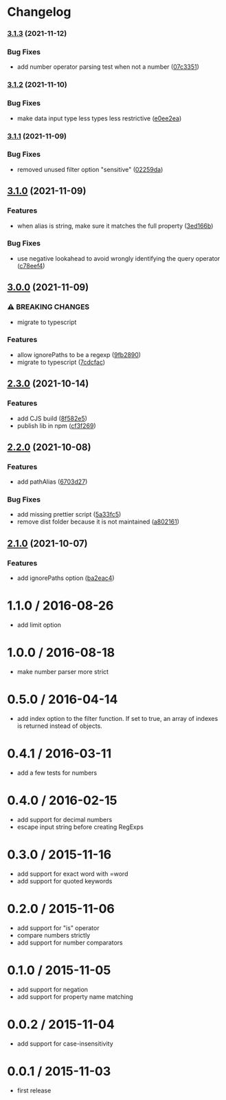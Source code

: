 # Changelog

### [3.1.3](https://www.github.com/cheminfo/smart-array-filter/compare/v3.1.2...v3.1.3) (2021-11-12)


### Bug Fixes

* add number operator parsing test when not a number ([07c3351](https://www.github.com/cheminfo/smart-array-filter/commit/07c335170403c1ef62a808f0628b5497935d4fc6))

### [3.1.2](https://www.github.com/cheminfo/smart-array-filter/compare/v3.1.1...v3.1.2) (2021-11-10)


### Bug Fixes

* make data input type less types less restrictive ([e0ee2ea](https://www.github.com/cheminfo/smart-array-filter/commit/e0ee2eaf1c057190c1ca0520f2533d1946e69efd))

### [3.1.1](https://www.github.com/cheminfo/smart-array-filter/compare/v3.1.0...v3.1.1) (2021-11-09)


### Bug Fixes

* removed unused filter option "sensitive" ([02259da](https://www.github.com/cheminfo/smart-array-filter/commit/02259daf6ccea93a3401397778c427a4ccbe5804))

## [3.1.0](https://www.github.com/cheminfo/smart-array-filter/compare/v3.0.0...v3.1.0) (2021-11-09)


### Features

* when alias is string, make sure it matches the full property ([3ed166b](https://www.github.com/cheminfo/smart-array-filter/commit/3ed166bb4ce5dfd1ef1c0f1dc4815b937e4f46c2))


### Bug Fixes

* use negative lookahead to avoid wrongly identifying the query operator ([c78eef4](https://www.github.com/cheminfo/smart-array-filter/commit/c78eef4653ce328186f343c10c98eb292f7a5eff))

## [3.0.0](https://www.github.com/cheminfo/smart-array-filter/compare/v2.3.0...v3.0.0) (2021-11-09)


### ⚠ BREAKING CHANGES

* migrate to typescript

### Features

* allow ignorePaths to be a regexp ([9fb2890](https://www.github.com/cheminfo/smart-array-filter/commit/9fb289000c8ca245b5c95d2081edc087c3a3940a))
* migrate to typescript ([7cdcfac](https://www.github.com/cheminfo/smart-array-filter/commit/7cdcfacefa814828a79ecb2480d6b61bf1ec3f7e))

## [2.3.0](https://www.github.com/cheminfo/smart-array-filter/compare/v2.2.0...v2.3.0) (2021-10-14)


### Features

* add CJS build ([8f582e5](https://www.github.com/cheminfo/smart-array-filter/commit/8f582e5cfdd13c1b46e0c6ab69ce4f19408cbc85))
* publish lib in npm ([cf3f269](https://www.github.com/cheminfo/smart-array-filter/commit/cf3f269f1f5d5dd056aceeb6990262113d3557b2))

## [2.2.0](https://www.github.com/cheminfo/smart-array-filter/compare/v2.1.0...v2.2.0) (2021-10-08)


### Features

* add pathAlias ([6703d27](https://www.github.com/cheminfo/smart-array-filter/commit/6703d2787906ec2013ea46722074af11274573a7))


### Bug Fixes

* add missing prettier script ([5a33fc5](https://www.github.com/cheminfo/smart-array-filter/commit/5a33fc5b2e179aa3289902a14942f725fe816e92))
* remove dist folder because it is not maintained ([a802161](https://www.github.com/cheminfo/smart-array-filter/commit/a8021610b49b19bb158c4b11e6873ddc8a615bd2))

## [2.1.0](https://github.com/cheminfo/smart-array-filter/compare/v2.0.3...v2.1.0) (2021-10-07)


### Features

* add ignorePaths option ([ba2eac4](https://github.com/cheminfo/smart-array-filter/commit/ba2eac4e7947b191e0f24c1dd767a69602e3f5f5))

1.1.0 / 2016-08-26
==================

* add limit option

1.0.0 / 2016-08-18
==================

* make number parser more strict

0.5.0 / 2016-04-14
==================

* add index option to the filter function. If set to true, an array of indexes is returned instead of objects.

0.4.1 / 2016-03-11
==================

* add a few tests for numbers

0.4.0 / 2016-02-15
==================

* add support for decimal numbers
* escape input string before creating RegExps

0.3.0 / 2015-11-16
==================

* add support for exact word with =word
* add support for quoted keywords

0.2.0 / 2015-11-06
==================

* add support for "is" operator
* compare numbers strictly
* add support for number comparators

0.1.0 / 2015-11-05
==================

* add support for negation
* add support for property name matching

0.0.2 / 2015-11-04
==================

* add support for case-insensitivity

0.0.1 / 2015-11-03
==================

* first release
